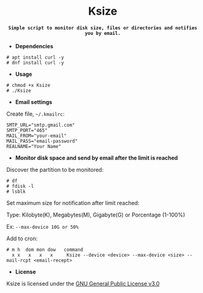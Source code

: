 <h1 align="center">Ksize</h1>
<h4 align="center"><code>Simple script to monitor disk size, files or directories and notifies you by email.</code></h4>

- **Dependencies**
```
# apt install curl -y
# dnf install curl -y
```
- **Usage**
```
# chmod +x Ksize
# ./Ksize
```
- **Email settings**

Create file, `~/.kmailrc`:
```
SMTP_URL="smtp.gmail.com"
SMTP_PORT="465"
MAIL_FROM="your-email"
MAIL_PASS="email-password"
REALNAME="Your Name"
```
- **Monitor disk space and send by email after the limit is reached**

Discover the partition to be monitored:
```
# df
# fdisk -l
# lsblk
```
Set maximum size for notification after limit reached:

Type: Kilobyte(K), Megabytes(M), Gigabyte(G) or Porcentage (1-100%)

Ex: `--max-device 10G or 50%`

Add to cron:
```
# m h  dom mon dow   command
  x x   x   x   x     Ksize --device <device> --max-device <size> --mail-rcpt <email-recept>
```

- **License**

Ksize is licensed under the [GNU General Public License v3.0](https://github.com/Katrovisch/Ksize/blob/master/LICENSE)
